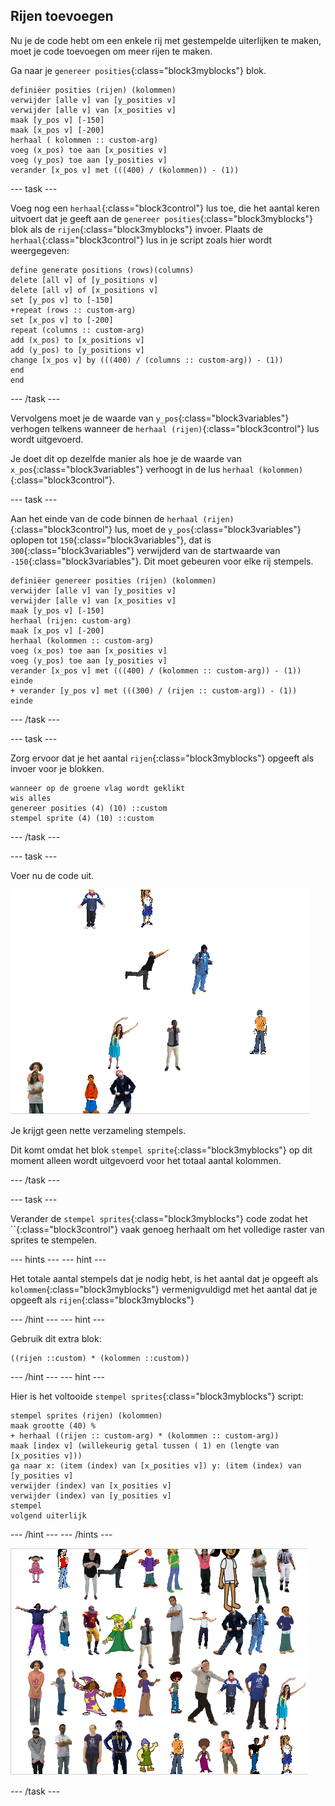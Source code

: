 ## Rijen toevoegen

Nu je de code hebt om een enkele rij met gestempelde uiterlijken te maken, moet je code toevoegen om meer rijen te maken.

Ga naar je `genereer posities`{:class="block3myblocks"} blok.

```blocks3
definiëer posities (rijen) (kolommen)
verwijder [alle v] van [y_posities v]
verwijder [alle v] van [x_posities v]
maak [y_pos v] [-150]
maak [x_pos v] [-200]
herhaal ( kolommen :: custom-arg)
voeg (x_pos) toe aan [x_posities v]
voeg (y_pos) toe aan [y_posities v]
verander [x_pos v] met (((400) / (kolommen)) - (1))
```

\--- task \---

Voeg nog een `herhaal`{:class="block3control"} lus toe, die het aantal keren uitvoert dat je geeft aan de `genereer posities`{:class="block3myblocks"} blok als de `rijen`{:class="block3myblocks"} invoer. Plaats de `herhaal`{:class="block3control"} lus in je script zoals hier wordt weergegeven:

```blocks3
define generate positions (rows)(columns)
delete [all v] of [y_positions v]
delete [all v] of [x_positions v]
set [y_pos v] to [-150]
+repeat (rows :: custom-arg)
set [x_pos v] to [-200]
repeat (columns :: custom-arg)
add (x_pos) to [x_positions v]
add (y_pos) to [y_positions v]
change [x_pos v] by (((400) / (columns :: custom-arg)) - (1))
end
end
```

\--- /task \---

Vervolgens moet je de waarde van `y_pos`{:class="block3variables"} verhogen telkens wanneer de `herhaal (rijen)`{:class="block3control"} lus wordt uitgevoerd.

Je doet dit op dezelfde manier als hoe je de waarde van `x_pos`{:class="block3variables"} verhoogt in de lus `herhaal (kolommen)`{:class="block3control"}.

\--- task \---

Aan het einde van de code binnen de `herhaal (rijen)`{:class="block3control"} lus, moet de `y_pos`{:class="block3variables"} oplopen tot `150`{:class="block3variables"}, dat is `300`{:class="block3variables"} verwijderd van de startwaarde van `-150`{:class="block3variables"}. Dit moet gebeuren voor elke rij stempels.

```blocks3
definiëer genereer posities (rijen) (kolommen)
verwijder [alle v] van [y_posities v]
verwijder [alle v] van [x_posities v]
maak [y_pos v] [-150]
herhaal (rijen: custom-arg)
maak [x_pos v] [-200]
herhaal (kolommen :: custom-arg)
voeg (x_pos) toe aan [x_posities v]
voeg (y_pos) toe aan [y_posities v]
verander [x_pos v] met (((400) / (kolommen :: custom-arg)) - (1))
einde
+ verander [y_pos v] met (((300) / (rijen :: custom-arg)) - (1))
einde
```

\--- /task \---

\--- task \---

Zorg ervoor dat je het aantal `rijen`{:class="block3myblocks"} opgeeft als invoer voor je blokken.

```blocks3
wanneer op de groene vlag wordt geklikt
wis alles
genereer posities (4) (10) ::custom
stempel sprite (4) (10) ::custom
```

\--- /task \---

\--- task \---

Voer nu de code uit.

![puinhoop van stempels](images/mess_stamps.png)

Je krijgt geen nette verzameling stempels.

Dit komt omdat het blok `stempel sprite`{:class="block3myblocks"} op dit moment alleen wordt uitgevoerd voor het totaal aantal kolommen.

\--- /task \---

\--- task \---

Verander de `stempel sprites`{:class="block3myblocks"} code zodat het ``{:class="block3control"} vaak genoeg herhaalt om het volledige raster van sprites te stempelen.

\--- hints \--- \--- hint \---

Het totale aantal stempels dat je nodig hebt, is het aantal dat je opgeeft als `kolommen`{:class="block3myblocks"} vermenigvuldigd met het aantal dat je opgeeft als `rijen`{:class="block3myblocks"}

\--- /hint \--- \--- hint \---

Gebruik dit extra blok:

```blocks3
((rijen ::custom) * (kolommen ::custom))
```

\--- /hint \--- \--- hint \---

Hier is het voltooide `stempel sprites`{:class="block3myblocks"} script:

```blocks3
stempel sprites (rijen) (kolommen)
maak grootte (40) %
+ herhaal ((rijen :: custom-arg) * (kolommen :: custom-arg))
maak [index v] (willekeurig getal tussen ( 1) en (lengte van [x_posities v]))
ga naar x: (item (index) van [x_posities v]) y: (item (index) van [y_posities v]
verwijder (index) van [x_posities v]
verwijder (index) van [y_posities v]
stempel
volgend uiterlijk
```

\--- /hint \--- \--- /hints \---

![geordend raster](images/nice_grid.png)

\--- /task \---